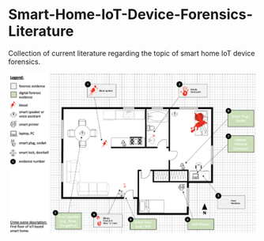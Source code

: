 # Smart-Home-IoT-Device-Forensics-Literature
Collection of current literature regarding the topic of smart home IoT device forensics.

![alt text](https://github.com/SF1995/Smart-Home-IoT-Device-Forensics-Literature/blob/main/smart-home-map2.png?raw=true)
